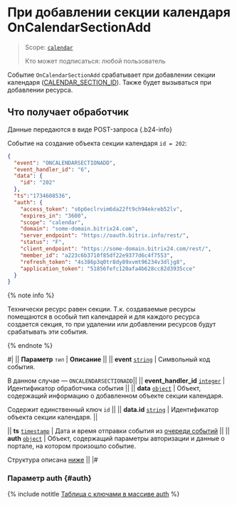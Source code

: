 # При добавлении секции календаря OnCalendarSectionAdd

> Scope: [`calendar`](../../scopes/permissions.md)
>
> Кто может подписаться: любой пользователь

Событие `OnCalendarSectionAdd` срабатывает при добавлении секции календаря ([CALENDAR_SECTION_ID](https://dev.1c-bitrix.ru/user_help/components/content/calendar/calendar_events_list.php)). Также будет вызываться при добавлении ресурса.

## Что получает обработчик

Данные передаются в виде POST-запроса {.b24-info}

Событие на создание объекта секции календаря `id = 202`:

```json
{
  "event": "ONCALENDARSECTIONADD",
  "event_handler_id": "6",
  "data": {
    "id": "202"
  },
  "ts":"1734608536",
  "auth": {
    "access_token": "s6p6eclrvim6da22ft9ch94ekreb52lv",
    "expires_in": "3600",
    "scope": "calendar",
    "domain": "some-domain.bitrix24.com",
    "server_endpoint": "https://oauth.bitrix.info/rest/",
    "status": "F",
    "client_endpoint": "https://some-domain.bitrix24.com/rest/",
    "member_id": "a223c6b3710f85df22e9377d6c4f7553",
    "refresh_token": "4s386p3q0tr8dy89xvmt96234v3dljg8",
    "application_token": "51856fefc120afa4b628cc82d3935cce"
  }
}
```

{% note info %}

Технически ресурс равен секции. Т.к. создаваемые ресурсы помещаются в особый тип календарей и для каждого ресурса создается секция, то при удалении или добавлении ресурсов будут срабатывать эти события.

{% endnote %}

#|
|| **Параметр**
`тип` | **Описание** ||
|| **event**
[`string`][1] | Символьный код события.

В данном случае — `ONCALENDARSECTIONADD`||
|| **event_handler_id**
[`integer`][1] | Идентификатор обработчика события ||
|| **data**
[`object`][1] | Объект, содержащий информацию о добавленном объекте секции календаря.

Содержит единственный ключ `id` ||
|| **data.id**
[`string`][1] | Идентификатор объекта секции календаря. ||

|| **ts**
[`timestamp`][1] | Дата и время отправки события из [очереди событий](../../events/index.md) ||
|| **auth**
[`object`][1] | Объект, содержащий параметры авторизации и данные о портале, на котором произошло событие.

Структура описана [ниже](#auth) ||
|#

### Параметр auth {#auth}

{% include notitle [Таблица с ключами в массиве auth](../../../_includes/auth-params-in-events.md) %}

[1]: ../../data-types.md